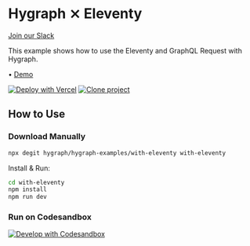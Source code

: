 # Hygraph ⨯ Eleventy

[Join our Slack](https://slack.hygraph.com)

This example shows how to use the Eleventy and GraphQL Request with
Hygraph.

• [Demo](https://hygraph-with-eleventy.vercel.app/)

[![Deploy with Vercel](https://vercel.com/button)](https://vercel.com/import/project?template=https://github.com/hygraph/hygraph-examples/tree/master/with-eleventy) [![Clone project](https://hygraph.com/button)](https://app.hygraph.com/clone/0ff23f7a41ce4da69a366ab299cc24d8)

## How to Use

### Download Manually

```bash
npx degit hygraph/hygraph-examples/with-eleventy with-eleventy
```

Install & Run:

```bash
cd with-eleventy
npm install
npm run dev
```

### Run on Codesandbox

[![Develop with Codesandbox](https://codesandbox.io/static/img/play-codesandbox.svg)](https://codesandbox.io/s/github/hygraph/hygraph-examples/tree/master/with-eleventy)
